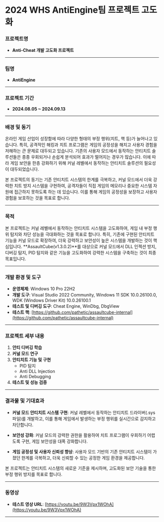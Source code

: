 # 2024 WHS AntiEngine팀 프로젝트 고도화

### 프로젝트명
- **Anti-Cheat 개발 고도화 프로젝트**

---

### 팀명
- **AntiEngine**

---

### 프로젝트 기간
- **2024.08.05 ~ 2024.09.13**

---

### 배경 및 동기
온라인 게임 산업이 성장함에 따라 다양한 형태의 부정 행위(치트, 핵 등)가 늘어나고 있습니다. 특히, 공격적인 해킹과 치트 프로그램은 게임의 공정성을 해치고 사용자 경험을 저해하는 큰 문제로 대두되고 있습니다. 기존의 사용자 모드에서 동작하는 안티치트 솔루션들은 종종 우회되거나 손쉽게 분석되어 효과가 떨어지는 경우가 많습니다. 이에 따라 게임 보안을 한층 강화하기 위해 커널 레벨에서 동작하는 안티치트 솔루션의 필요성이 대두되었습니다.

본 프로젝트의 동기는 기존 안티치트 시스템의 한계를 극복하고, 커널 모드에서 더욱 강력한 치트 방지 시스템을 구현하여, 공격자들이 직접 게임의 메모리나 중요한 시스템 자원에 접근하지 못하도록 하는 데 있습니다. 이를 통해 게임의 공정성을 보장하고 사용자 경험을 보호하는 것을 목표로 합니다.

---

### 목적
본 프로젝트는 커널 레벨에서 동작하는 안티치트 시스템을 고도화하여, 게임 내 부정 행위 탐지와 차단 성능을 극대화하는 것을 목표로 합니다. 특히, 기존에 구현된 안티치트 기능을 커널 모드로 확장하여, 더욱 강력하고 보안성이 높은 시스템을 개발하는 것이 핵심입니다. **AssaultCube(v1.3.0.2)**를 대상으로 커널 모드에서 DLL 인젝션 방지, 디버깅 탐지, PID 탐지와 같은 기능을 고도화하여 강력한 시스템을 구축하는 것이 최종 목표입니다.

---

### 개발 환경 및 도구
- **운영체제**: Windows 10 Pro 22H2
- **개발 도구**: Visual Studio 2022 Community, Windows 11 SDK 10.0.26100.0, WDK (Windows Driver Kit) 10.0.26100.1
- **테스트 및 디버깅 도구**: Cheat Engine, WinDbg, DbgView
- **테스트 핵**: [https://github.com/pathetic/assaultcube-internal](https://github.com/pathetic/assaultcube-internal)

---

### 프로젝트 세부 내용
1. **안티 디버깅 학습**
2. **커널 모드 연구**
3. **안티치트 기능 및 구현**
   - PID 탐지
   - Anti DLL Injection
   - Anti Debugging
4. **테스트 및 성능 검증**

---

### 결과물 및 기대효과
- **커널 모드 안티치트 시스템 구현**: 커널 레벨에서 동작하는 안티치트 드라이버(.sys 파일)를 개발하고, 이를 통해 게임에서 발생하는 부정 행위를 실시간으로 감지하고 차단합니다.

- **보안성 강화**: 커널 모드의 강력한 권한을 활용하여 치트 프로그램이 우회하기 어렵도록 구현, 게임 보안성을 대폭 강화합니다.

- **게임 공정성 및 사용자 신뢰성 향상**: 사용자 모드 기반의 기존 안티치트 시스템이 가졌던 한계를 극복하고, 더욱 신뢰할 수 있는 공정한 게임 환경을 제공합니다.

본 프로젝트는 안티치트 시스템의 새로운 기준을 제시하며, 고도화된 보안 기술을 통한 부정 행위 방지를 목표로 합니다.

---

### 동영상
- **테스트 영상 URL**: [https://youtu.be/9W3Vpx1WOhA](https://youtu.be/9W3Vpx1WOhA)

---
